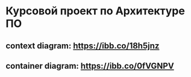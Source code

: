 Курсовой проект по Архитектуре ПО
=================================
context diagram: https://ibb.co/18h5jnz
---------------------------------------
container diagram: https://ibb.co/0fVGNPV
-----------------------------------------
